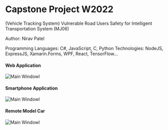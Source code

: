 # Capstone Project W2022
(Vehicle Tracking System) Vulnerable Road Users Safety for Intelligent Transportation System (MJ06)

Author: Nirav Patel

Programming Languages: C#, JavaScript, C, Python
Technologies: NodeJS, ExpressJS, Xamarin.Forms, WPF, React, TensorFlow...

#### Web Application
![Main Windowl](https://github.com/Niravk1997/Capstone_Project_W2022/blob/main/Pictures/Web_App.png)

#### Smartphone Application
![Main Windowl](https://github.com/Niravk1997/Capstone_Project_W2022/blob/main/Pictures/Smartphone_App.PNG)

#### Remote Model Car
![Main Windowl](https://github.com/Niravk1997/Capstone_Project_W2022/blob/main/Pictures/Remote_Model_Car.PNG)